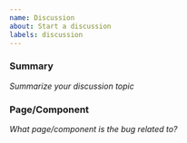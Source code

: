 ```yaml
---
name: Discussion
about: Start a discussion
labels: discussion
---
```


### Summary ###
_Summarize your discussion topic_

### Page/Component ###
_What page/component is the bug related to?_
